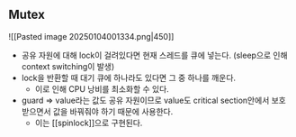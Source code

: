 ## Mutex
![[Pasted image 20250104001334.png|450]]
- 공유 자원에 대해 lock이 걸려있다면 현재 스레드를 큐에 넣는다. (sleep으로 인해 context switching이 발생)
- lock을 반환할 때 대기 큐에 하나라도 있다면 그 중 하나를 깨운다. 
	- 이로 인해 CPU 낭비를 최소화할 수 있다.
- guard => value라는 값도 공유 자원이므로 value도 critical section안에서 보호받으면서 값을 바꿔줘야 하기 때문에 사용한다.
	- 이는 [[spinlock]]으로 구현된다.